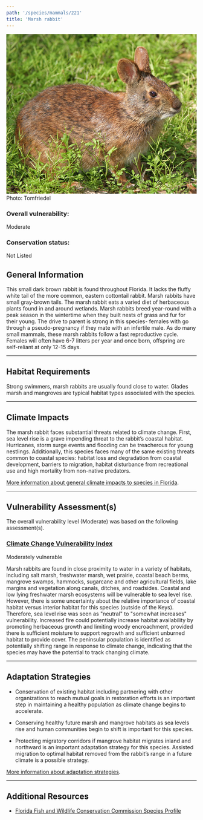 ```yaml
---
path: '/species/mammals/221'
title: 'Marsh rabbit'
---
```


<content-header icon="small_mammals" title="Marsh rabbit" subtitle="Sylvilagus palustris">
</content-header>

<div id="TopSection">

<div class="header-photo"><img src="221.jpg" alt="Photo for 221"/>
<figcaption>Photo: Tomfriedel</figcaption></div>

<div>

### Overall vulnerability:

<div class="vulnerability vulnerability-moderate">Moderate</div>



### Conservation status:

Not Listed

</div>
</div>

## General Information

This small dark brown rabbit is found throughout Florida.  It lacks the fluffy white tail of the more common, eastern cottontail rabbit.  Marsh rabbits have small gray-brown tails.  The marsh rabbit eats a varied diet of herbaceous plants found in and around wetlands.  Marsh rabbits breed year-round with a peak season in the wintertime when they built nests of grass and fur for their young.  The drive to parent is strong in this species- females with go through a pseudo-pregnancy if they mate with an infertile male.  As do many small mammals, these marsh rabbits follow a fast reproductive cycle.  Females will often have 6-7 litters per year and once born, offspring are self-reliant at only 12-15 days.

<hr />

## Habitat Requirements

Strong swimmers, marsh rabbits are usually found close to water.  Glades marsh and mangroves are typical habitat types associated with the species.

<hr />

## Climate Impacts

The marsh rabbit faces substantial threats related to climate change.  First, sea level rise is a grave impending threat to the rabbit’s coastal habitat.  Hurricanes, storm surge events and flooding can be treacherous for young nestlings.  Additionally, this species faces many of the same existing threats common to coastal species: habitat loss and degradation from coastal development, barriers to migration, habitat disturbance from recreational use and high mortality from non-native predators.

[More information about general climate impacts to species in Florida](/impacts/species).



<hr />

## Vulnerability Assessment(s)

The overall vulnerability level (Moderate) was based on the following assessment(s).
#### 
<div class="vulnerability-header">
<h3><a href="/impacts/vulnerability/ccvi">Climate Change Vulnerability Index</a></h3>
<div class="vulnerability vulnerability-moderate">Moderately vulnerable</div>
</div> 

Marsh rabbits are found in close proximity to water in a variety of habitats, including salt marsh, freshwater marsh, wet prairie, coastal beach berms, mangrove swamps, hammocks, sugarcane and other agricultural fields, lake margins and vegetation along canals, ditches, and roadsides. Coastal and low lying freshwater marsh ecosystems will be vulnerable to sea level rise. However, there is some uncertainty about the relative importance of coastal habitat versus interior habitat for this species (outside of the Keys).  Therefore, sea level rise was seen as  "neutral" to "somewhat increases" vulnerability. Increased fire could potentially increase habitat availability by promoting herbaceous growth and limiting woody encroachment, provided there is sufficient moisture to support regrowth and sufficient unburned habitat to provide cover.  The peninsular population is identified as potentially shifting range in response to climate change, indicating that the species may have the potential to track changing climate.


<hr />

## Adaptation Strategies

- Conservation of existing habitat including partnering with other organizations to reach mutual goals in restoration efforts is an important step in maintaining a healthy population as climate change begins to accelerate.

- Conserving healthy future marsh and mangrove habitats as sea levels rise and human communities begin to shift is important for this species.

- Protecting migratory corridors if mangrove habitat migrates inland and northward is an important adaptation strategy for this species.  Assisted migration to optimal habitat removed from the rabbit’s range in a future climate is a possible strategy.

[More information about adaptation strategies](/strategies).

<hr />


## Additional Resources

- [Florida Fish and Wildlife Conservation Commission Species Profile](https://myfwc.com/wildlifehabitats/profiles/mammals/land/marsh-rabbit/)
